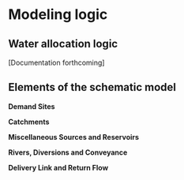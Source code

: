 # Modeling logic

## Water allocation logic

\[Documentation forthcoming\]

## Elements of the schematic model

**Demand Sites**

**Catchments**

**Miscellaneous Sources and Reservoirs**

**Rivers, Diversions and Conveyance**

**Delivery Link and Return Flow**

